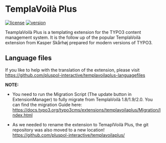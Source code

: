 TemplaVoilà Plus
================

[![license](https://img.shields.io/github/license/pluspol-interactive/templavoilaplus.svg)](https://www.gnu.org/licenses/old-licenses/gpl-2.0-standalone.html)
[![version](https://img.shields.io/badge/TER_version-7.2.3-green.svg)](https://extensions.typo3.org/extension/templavoilaplus)

TeamplaVoilà Plus is a templating extension for the TYPO3 content management system. It is the follow up of the popular
TemplaVoilà extension from Kasper Skårhøj prepared for modern versions of TYPO3.

Language files
--------------

If you like to help with the translation of the extension, please visit https://github.com/pluspol-interactive/templavoilaplus-languagefiles

**NOTE:**
*   You need to run the Migration Script (The update button in ExtensionManager) to fully migrate from TemplaVoilà 1.8/1.9/2.0.
    You can find the migration Guide here: https://docs.typo3.org/typo3cms/extensions/templavoilaplus/Migration/Index.html

*   As we needed to rename the extension to TemaplVoilà Plus, the git repository was also moved to a new location!
    https://github.com/pluspol-interactive/templavoilaplus/
